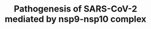 ---
annotations:
- type: Pathway Ontology
  value: inflammatory response pathway
- type: Disease Ontology
  value: viral infectious disease
- type: Pathway Ontology
  value: disease pathway
- type: Disease Ontology
  value: severe acute respiratory syndrome
- type: Pathway Ontology
  value: regulatory pathway
- type: Disease Ontology
  value: COVID-19
authors:
- Rex D A B
- Khanspers
- Egonw
- AlexanderPico
- Eweitz
- Finterly
communities:
- COVID19
description: Virus-host interactome and proteomic survey of PMBCs from COVID-19 patients
  reveal potential virulence factors influencing SARS-CoV-2 pathogenesis
last-edited: 2021-12-22
organisms:
- Homo sapiens
redirect_from:
- /index.php/Pathway:WP4884
- /instance/WP4884
schema-jsonld:
- '@context': https://schema.org/
  '@id': https://wikipathways.github.io/pathways/WP4884.html
  '@type': Dataset
  creator:
    '@type': Organization
    name: WikiPathways
  description: Virus-host interactome and proteomic survey of PMBCs from COVID-19
    patients reveal potential virulence factors influencing SARS-CoV-2 pathogenesis
  keywords:
  - ''
  - CD8B
  - PRG3
  - CD247
  - IGLL1
  - NKRF
  - CD2
  - CRP
  - HLA-DRB5
  - LCK
  - IGLC2
  - HLA-DRA
  - nsp9
  - HLA-DRB4
  - IGHE
  - IGHG2
  - NLRP1
  - CD8A
  - MMP25
  - CD3G
  - ZAP70
  - LBP
  - HLA-DRB1
  - IGHG4
  - CD3E
  - IL-8
  - TRBC1
  - IL-6
  - IGHG1
  - CD4
  - nsp10
  - FYN
  - SARS-CoV-2 ORFs
  - TRAC
  license: CC0
  name: Pathogenesis of SARS-CoV-2 mediated by nsp9-nsp10 complex
seo: CreativeWork
title: Pathogenesis of SARS-CoV-2 mediated by nsp9-nsp10 complex
wpid: WP4884
---